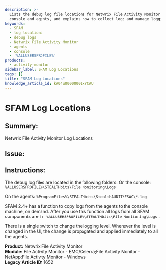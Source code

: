 ```yaml
---
description: >-
  Lists the debug log file locations for Netwrix File Activity Monitor on the
  console and agents, and explains how to collect logs and manage logging level.
keywords:
  - SFAM
  - log locations
  - debug logs
  - Netwrix File Activity Monitor
  - agents
  - console
  - '%ALLUSERSPROFILE%'
products:
  - activity-monitor
sidebar_label: SFAM Log Locations
tags: []
title: "SFAM Log Locations"
knowledge_article_id: kA04u0000000IxYCAU
---
```


# SFAM Log Locations

## Summary:
Netwrix File Activity Monitor Log Locations

## Issue:

## Instructions:
The debug log files are located in the following folders:
On the console:
`%ALLUSERSPROFILE%\STEALTHbits\File Monitoring\Logs`

On the agents:
`%ProgramFiles%\STEALTHbits\StealthAUDIT\FSAC\*.log`

SFAM 2.4+ has a function to copy logs from the agents to the console machine, on demand. After you use this function all logs from all SFAM components are in ` %ALLUSERSPROFILE%\STEALTHbits\File Monitoring\Logs` .

There is a single switch to change the logging level. Whenever the level is changed in the UI, the change is propagated and applied immediately to all the agents.

**Product:** Netwrix File Activity Monitor  
**Module:** File Activity Monitor - EMC/Celerra;File Activity Monitor - NetApp;File Activity Monitor - Windows  
**Legacy Article ID:** 1652
